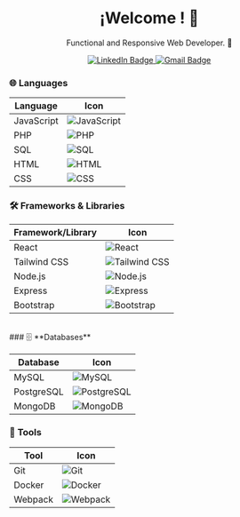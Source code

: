 <!-- Encabezado principal -->
<h1 align="center">¡Welcome ! 👋</h1>

<!-- Descripción breve -->
<p align="center">
 Functional and Responsive Web Developer. 🚀
</p>
<!-- Medios de Comunicación -->
<div align="center" id="badges">
  <a href="https://www.linkedin.com/in/facundo-aguilar-014265261/" target="_blank">
    <img src="https://img.shields.io/badge/LinkedIn-blue?style=for-the-badge&logo=linkedin&logoColor=white" alt="LinkedIn Badge"/>
  </a>
  <a href="mailto:facuam25@gmail.com">
    <img src="https://img.shields.io/badge/Gmail-D14836?style=for-the-badge&logo=gmail&logoColor=white" alt="Gmail Badge"/>
  </a>
</div>

### 🌐 **Languages**

| Language  | Icon                                                                                 |
|-----------|--------------------------------------------------------------------------------------|
| JavaScript | ![JavaScript](https://img.shields.io/badge/JavaScript-F7DF1E?style=for-the-badge&logo=javascript&logoColor=black) |
| PHP       | ![PHP](https://img.shields.io/badge/PHP-777BB4?style=for-the-badge&logo=php&logoColor=white) |
| SQL       | ![SQL](https://img.shields.io/badge/SQL-003B57?style=for-the-badge&logo=sqlite&logoColor=white) |
| HTML      | ![HTML](https://img.shields.io/badge/HTML-E34F26?style=for-the-badge&logo=html5&logoColor=white) |
| CSS       | ![CSS](https://img.shields.io/badge/CSS-1572B6?style=for-the-badge&logo=css3&logoColor=white) |

### 🛠️ **Frameworks & Libraries**

| Framework/Library | Icon                                                                                   |
|-------------------|----------------------------------------------------------------------------------------|
| React             | ![React](https://img.shields.io/badge/React-61DAFB?style=for-the-badge&logo=react&logoColor=black) |
| Tailwind CSS      | ![Tailwind CSS](https://img.shields.io/badge/Tailwind_CSS-06B6D4?style=for-the-badge&logo=tailwind-css&logoColor=white) |
| Node.js            | ![Node.js](https://img.shields.io/badge/Node.js-339933?style=for-the-badge&logo=node.js&logoColor=white) |
| Express            | ![Express](https://img.shields.io/badge/Express.js-000000?style=for-the-badge&logo=express&logoColor=white) |
| Bootstrap         | ![Bootstrap](https://img.shields.io/badge/Bootstrap-563D7C?style=for-the-badge&logo=bootstrap&logoColor=white) |
<BR>
### 🗄️ **Databases**

| Database  | Icon                                                                                   |
|-----------|----------------------------------------------------------------------------------------|
| MySQL     | ![MySQL](https://img.shields.io/badge/MySQL-4479A1?style=for-the-badge&logo=mysql&logoColor=white) |
| PostgreSQL| ![PostgreSQL](https://img.shields.io/badge/PostgreSQL-4169E1?style=for-the-badge&logo=postgresql&logoColor=white) |
| MongoDB   | ![MongoDB](https://img.shields.io/badge/MongoDB-47A248?style=for-the-badge&logo=mongodb&logoColor=white) |

### 🧩 **Tools**

| Tool      | Icon                                                                                   |
|-----------|----------------------------------------------------------------------------------------|
| Git       | ![Git](https://img.shields.io/badge/Git-F05032?style=for-the-badge&logo=git&logoColor=white) |
| Docker    | ![Docker](https://img.shields.io/badge/Docker-2496ED?style=for-the-badge&logo=docker&logoColor=white) |
| Webpack   | ![Webpack](https://img.shields.io/badge/Webpack-8DD6F9?style=for-the-badge&logo=webpack&logoColor=black) |



